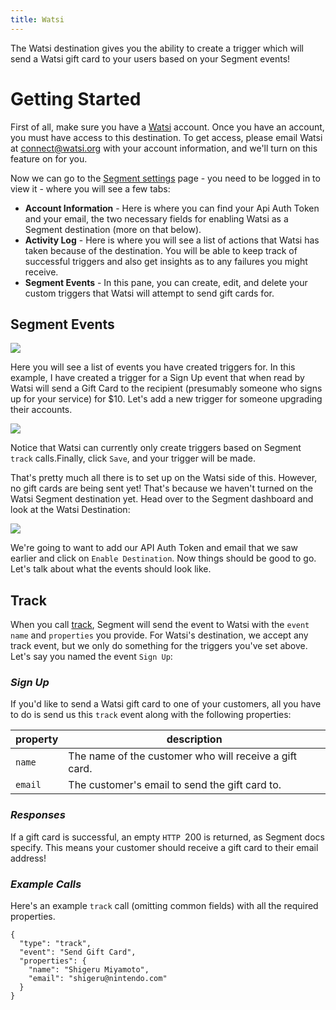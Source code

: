 ```yaml
---
title: Watsi
---
```


The Watsi destination gives you the ability to create a trigger which will send a Watsi gift card to your users based on your Segment events!

# Getting Started

First of all, make sure you have a [Watsi](https://watsi.org) account. Once you have an account, you must have access to this destination. To get access, please email Watsi at connect@watsi.org with your account information, and we'll turn on this feature on for you.

Now we can go to the [Segment settings](https://watsi.org/donor/api) page - you need to be logged in to view it - where you will see a few tabs:

+ **Account Information** - Here is where you can find your Api Auth Token and your email, the two necessary fields for enabling Watsi as a Segment destination (more on that below).
+ **Activity Log** - Here is where you will see a list of actions that Watsi has taken because of the destination. You will be able to keep track of successful triggers and also get insights as to any failures you might receive.
+ **Segment Events** - In this pane, you can create, edit, and delete your custom triggers that Watsi will attempt to send gift cards for.

## Segment Events

![](https://www.filepicker.io/api/file/c74wZbs3Ssiysdrftnsr)

Here you will see a list of events you have created triggers for. In this example, I have created a trigger for a Sign Up event that when read by Watsi will send a Gift Card to the recipient (presumably someone who signs up for your service) for $10. Let's add a new trigger for someone upgrading their accounts.

![](https://www.filepicker.io/api/file/PX7dQqJSTt5LP8vvfXLF)

Notice that Watsi can currently only create triggers based on Segment `track` calls.Finally, click `Save`, and your trigger will be made.

That's pretty much all there is to set up on the Watsi side of this. However, no gift cards are being sent yet! That's because we haven't turned on the Watsi Segment destination yet. Head over to the Segment dashboard and look at the Watsi Destination:

![](https://www.filepicker.io/api/file/qZSLJr2SmClM7fx1fiGL)

We're going to want to add our API Auth Token and email that we saw earlier and click on `Enable Destination`. Now things should be good to go. Let's talk about what the events should look like.

## Track

When you call [track](), Segment will send the event to Watsi with the `event name` and `properties` you provide. For Watsi's destination, we accept any track event, but we only do something for the triggers you've set above. Let's say you named the event `Sign Up`:

### *Sign Up*

If you'd like to send a Watsi gift card to one of your customers, all you have to do is send us this `track` event along with the following properties:

property |	description
---|----
`name` | The name of the customer who will receive a gift card.
`email` | The customer's email to send the gift card to.

### *Responses*

If a gift card is successful, an empty `HTTP `200 is returned, as Segment docs specify. This means your customer should receive a gift card to their email address!

### *Example Calls*

Here's an example `track` call (omitting common fields) with all the required properties.

```
{
  "type": "track",
  "event": "Send Gift Card",
  "properties": {
    "name": "Shigeru Miyamoto",
    "email": "shigeru@nintendo.com"
  }
}
```
